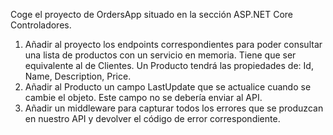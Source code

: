 Coge el proyecto de OrdersApp situado en la sección ASP.NET Core Controladores.

1. Añadir al proyecto los endpoints correspondientes para poder consultar una lista de productos con un servicio en memoria. Tiene que ser equivalente al de Clientes. Un Producto tendrá las propiedades de: Id, Name, Description, Price.
2. Añadir al Producto un campo LastUpdate que se actualice cuando se cambie el objeto. Este campo no se debería enviar al API.
3. Añadir un middleware para capturar todos los errores que se produzcan en nuestro API y devolver el código de error correspondiente.
